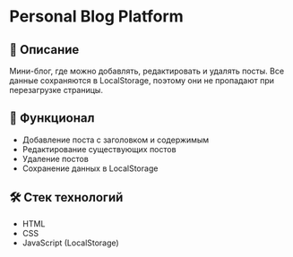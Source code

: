 # Personal Blog Platform

## 📌 Описание
Мини-блог, где можно добавлять, редактировать и удалять посты. Все данные сохраняются в LocalStorage, поэтому они не пропадают при перезагрузке страницы.

## 🚀 Функционал
- Добавление поста с заголовком и содержимым
- Редактирование существующих постов
- Удаление постов
- Сохранение данных в LocalStorage

## 🛠 Стек технологий
- HTML
- CSS
- JavaScript (LocalStorage)